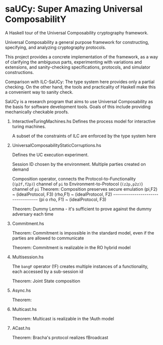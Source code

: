 saUCy: Super Amazing Universal ComposabilitY
=====

A Haskell tour of the Universal Composability cryptography framework.

Universal Composability a general purpose framework for constructing, specifying, and analyzing cryptography protocols.

This project provides a concrete implementation of the framework, as a way of clarifying the ambiguous parts, experimenting with variations and extensions, and sanity-checking specifications, protocols, and simulator constructions.

Comparison with ILC-SaUCy:
The type system here provides only a partial checking. On the other hand, the tools and practicality of Haskell make this a convenient way to sanity check.

SaUCy is a research program that aims to use Universal Composability as the basis for software development tools. Goals of this include providing mechanically checkable proofs.

1. InteractiveTuringMachines.hs
   Defines the process model for interactive turing machines.

   A subset of the constraints of ILC are enforced by the type system here

2. UniversalComposabilityStaticCorruptions.hs

   Defines the UC execution experiment.

   Session ID chosen by the environment. Multiple parties created on demand

   Composition operator, connects the Protocol-to-Functionality (`(p2f,f2p)`) channel of `pi` to Environment-to-Protocol (`(z2p,p2z)`) channel of `pi`
   Theorem: Composition preserves secure emulation
            (pi,F2) ~ (idealProtocol, F3)
            (rho,F1) ~ (idealProtocol, F2)
            ------------------------------------
            (pi o rho, F1) ~ (idealProtocol, F3)
            
   Theorem: Dummy Lemma - it's sufficient to prove against the dummy adversary each time

3. Commitment.hs

   Theorem: Commitment is impossible in the standard model, even if the parties are allowed to communicate

   Theorem: Commitment is realizable in the RO hybrid model

4. Multisession.hs

   The `bangF` operator (!F) creates multiple instances of a functionality, each accessed by a sub-session id

   Theorem: Joint State composition

5. Async.hs

   Theorem: 

6. Multicast.hs

   Theorem: Multicast is realizable in the !Auth model

7. ACast.hs

   Theorem: Bracha's protocol realizes fBroadcast